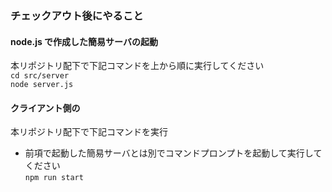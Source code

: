 ### チェックアウト後にやること

#### node.js で作成した簡易サーバの起動  
本リポジトリ配下で下記コマンドを上から順に実行してください  
`cd src/server`  
`node server.js`

#### クライアント側の  
本リポジトリ配下で下記コマンドを実行  
* 前項で起動した簡易サーバとは別でコマンドプロンプトを起動して実行してください  
`npm run start`


